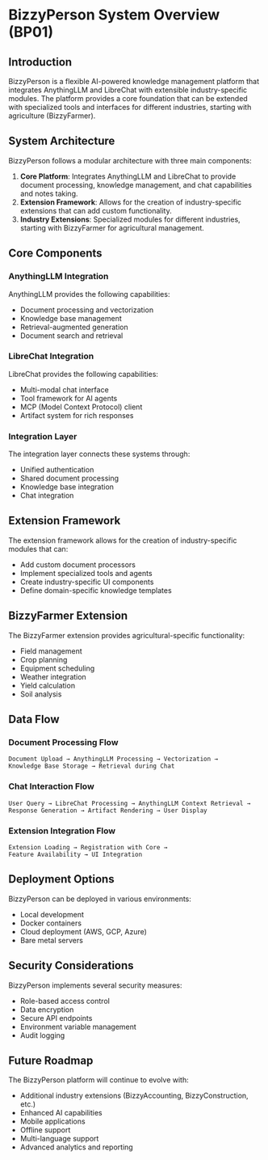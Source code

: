 # BizzyPerson System Overview (BP01)

## Introduction

BizzyPerson is a flexible AI-powered knowledge management platform that integrates AnythingLLM and LibreChat with extensible industry-specific modules. The platform provides a core foundation that can be extended with specialized tools and interfaces for different industries, starting with agriculture (BizzyFarmer).

## System Architecture

BizzyPerson follows a modular architecture with three main components:

1. **Core Platform**: Integrates AnythingLLM and LibreChat to provide document processing, knowledge management, and chat capabilities and notes taking.
2. **Extension Framework**: Allows for the creation of industry-specific extensions that can add custom functionality.
3. **Industry Extensions**: Specialized modules for different industries, starting with BizzyFarmer for agricultural management.

## Core Components

### AnythingLLM Integration

AnythingLLM provides the following capabilities:
- Document processing and vectorization
- Knowledge base management
- Retrieval-augmented generation
- Document search and retrieval

### LibreChat Integration

LibreChat provides the following capabilities:
- Multi-modal chat interface
- Tool framework for AI agents
- MCP (Model Context Protocol) client
- Artifact system for rich responses

### Integration Layer

The integration layer connects these systems through:
- Unified authentication
- Shared document processing
- Knowledge base integration
- Chat integration

## Extension Framework

The extension framework allows for the creation of industry-specific modules that can:
- Add custom document processors
- Implement specialized tools and agents
- Create industry-specific UI components
- Define domain-specific knowledge templates

## BizzyFarmer Extension

The BizzyFarmer extension provides agricultural-specific functionality:
- Field management
- Crop planning
- Equipment scheduling
- Weather integration
- Yield calculation
- Soil analysis

## Data Flow

### Document Processing Flow

```
Document Upload → AnythingLLM Processing → Vectorization → 
Knowledge Base Storage → Retrieval during Chat
```

### Chat Interaction Flow

```
User Query → LibreChat Processing → AnythingLLM Context Retrieval → 
Response Generation → Artifact Rendering → User Display
```

### Extension Integration Flow

```
Extension Loading → Registration with Core → 
Feature Availability → UI Integration
```

## Deployment Options

BizzyPerson can be deployed in various environments:
- Local development
- Docker containers
- Cloud deployment (AWS, GCP, Azure)
- Bare metal servers

## Security Considerations

BizzyPerson implements several security measures:
- Role-based access control
- Data encryption
- Secure API endpoints
- Environment variable management
- Audit logging

## Future Roadmap

The BizzyPerson platform will continue to evolve with:
- Additional industry extensions (BizzyAccounting, BizzyConstruction, etc.)
- Enhanced AI capabilities
- Mobile applications
- Offline support
- Multi-language support
- Advanced analytics and reporting 